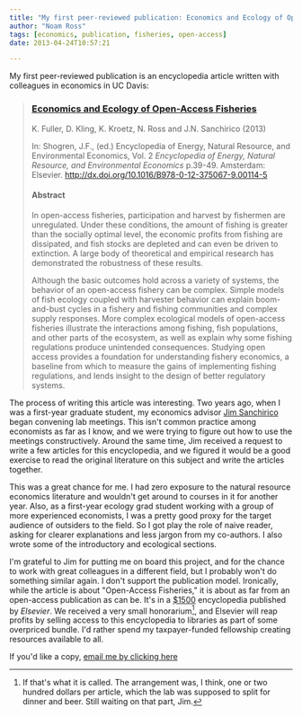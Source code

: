 ```yaml
---
title: "My first peer-reviewed publication: Economics and Ecology of Open-Access Fisheries"
author: "Noam Ross"
tags: [economics, publication, fisheries, open-access]
date: 2013-04-24T10:57:21

--- 
```



My first peer-reviewed publication is an encyclopedia article written
with colleagues in economics in UC Davis:

> ### [Economics and Ecology of Open-Access Fisheries](http://dx.doi.org/10.1016/B978-0-12-375067-9.00114-5)
>
> K. Fuller, D. Kling, K. Kroetz, N. Ross and J.N. Sanchirico (2013)
>
> In: Shogren, J.F., (ed.) Encyclopedia of Energy, Natural Resource, and
> Environmental Economics, Vol. 2 *Encyclopedia of Energy, Natural
> Resource, and Environmental Economics* p.39-49. Amsterdam: Elsevier.
> <http://dx.doi.org/10.1016/B978-0-12-375067-9.00114-5>
>
> #### Abstract
>
> In open-access fisheries, participation and harvest by fishermen are
> unregulated. Under these conditions, the amount of fishing is greater
> than the socially optimal level, the economic profits from fishing are
> dissipated, and fish stocks are depleted and can even be driven to
> extinction. A large body of theoretical and empirical research has
> demonstrated the robustness of these results.
>
> Although the basic outcomes hold across a variety of systems, the
> behavior of an open-access fishery can be complex. Simple models of
> fish ecology coupled with harvester behavior can explain boom-and-bust
> cycles in a fishery and fishing communities and complex supply
> responses. More complex ecological models of open-access fisheries
> illustrate the interactions among fishing, fish populations, and other
> parts of the ecosystem, as well as explain why some fishing
> regulations produce unintended consequences. Studying open access
> provides a foundation for understanding fishery economics, a baseline
> from which to measure the gains of implementing fishing regulations,
> and lends insight to the design of better regulatory systems.

The process of writing this article was interesting. Two years ago, when
I was a first-year graduate student, my economics advisor [Jim
Sanchirico](http://www.des.ucdavis.edu/faculty/Sanchirico/) began
convening lab meetings. This isn't common practice among economists as
far as I know, and we were trying to figure out how to use the meetings
constructively. Around the same time, Jim received a request to write a
few articles for this encyclopedia, and we figured it would be a good
exercise to read the original literature on this subject and write the
articles together.

This was a great chance for me. I had zero exposure to the natural
resource economics literature and wouldn't get around to courses in it
for another year. Also, as a first-year ecology grad student working
with a group of more experienced economists, I was a pretty good proxy
for the target audience of outsiders to the field. So I got play the
role of naive reader, asking for clearer explanations and less jargon
from my co-authors. I also wrote some of the introductory and ecological
sections.

I'm grateful to Jim for putting me on board this project, and for the
chance to work with great colleagues in a different field, but I
probably won't do something similar again. I don't support the
publication model. Ironically, while the article is about "Open-Access
Fisheries," it is about as far from an open-access publication as can
be. It's in a
[\$1500](http://www.amazon.com/Encyclopedia-Natural-Resource-Environmental-Economics/dp/0123750679)
encyclopedia published by *Elsevier*. We received a very small
honorarium[^1], and Elsevier will reap profits by selling access to this
encyclopedia to libraries as part of some overpriced bundle. I'd rather
spend my taxpayer-funded fellowship creating resources available to all.

If you'd like a copy, [email me by clicking
here](mailto:noam.ross@gmail.com?Subject=Reprint%20Request%3A%20Economics%20and%20Ecology%20of%20Open-Access%20Fisheries&Body=Dear%20Noam%2C%0A%0APlease%20send%20me%20a%20reprint%20of%3A%0A%0AFuller%2C%20Kate%2C%20David%20Kling%2C%20Kaeilin%20Kroetz%2C%20Noam%20Ross%2C%20and%20James%20N.%20Sanchirico%20%282013%29%20Economics%20and%20Ecology%20of%20Open-Access%20Fisheries.%20In%20%20*Encyclopedia%20of%20Energy%2C%20Natural%20Resource%2C%20and%20Environmental%20Economics*%2C%20Ed.%20Jason%20Shogren%2C%20p.39-49.%20Amsterdam%3A%20Elsevier.%20http%3A//dx.doi.org/10.1016/B978-0-12-375067-9.00114-5)

[^1]: If that's what it is called. The arrangement was, I think, one or
    two hundred dollars per article, which the lab was supposed to split
    for dinner and beer. Still waiting on that part, Jim.
